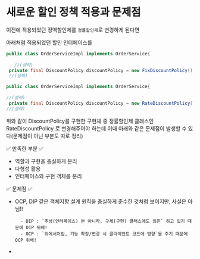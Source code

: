 ﻿# 새로운 할인 정책 적용과 문제점

이전에 적용되었던 정액할인제를 `정률할인제`로 변경하게 된다면

아래처럼 적용되었던 할인 인터페이스를
```java
public class OrderServiceImpl implements OrderService{  
  
   //(생략)
 private final DiscountPolicy discountPolicy = new FixDiscountPolicy();
 //(생략)
```

```java
public class OrderServiceImpl implements OrderService{  
  
//(생략)
 private final DiscountPolicy discountPolicy = new RateDiscountPolicy();
//(생략)
```
위와 같이 DiscountPolicy를 구현한 구현체 중 정률할인제 클래스인 RateDiscountPolicy 로 변경해주어야 하는데 이때 아래와 같은 문제점이 발생할 수 있다(문제점이 아닌 부분도 따로 정리)

✅ 만족한 부분 ✅

- 역할과 구현을 충실하게 분리
- 다형성 활용
- 인터페이스와 구현 객체를 분리

✅ 문제점 ✅

- OCP, DIP 같은 객체지향 설계 원칙을 충실하게 준수한 것처럼 보이지만, 사실은 아님!!
	
		- DIP : `추상(인터페이스) 뿐 아니라, 구체(구현) 클래스에도 의존` 하고 있기 때문에 DIP 위배!
		- OCP : `위에서처럼, 기능 확장/변경 시 클라이언트 코드에 영향`을 주기 때문에 OCP 위배!


- 
